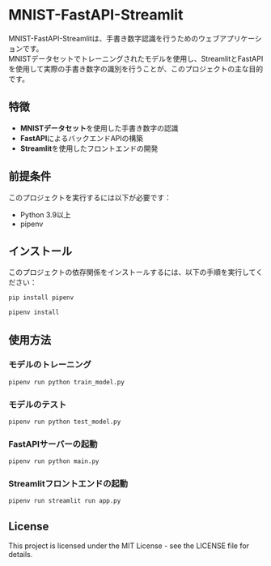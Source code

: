 # MNIST-FastAPI-Streamlit

MNIST-FastAPI-Streamlitは、手書き数字認識を行うためのウェブアプリケーションです。  
MNISTデータセットでトレーニングされたモデルを使用し、StreamlitとFastAPIを使用して実際の手書き数字の識別を行うことが、このプロジェクトの主な目的です。

## 特徴
- **MNISTデータセット**を使用した手書き数字の認識
- **FastAPI**によるバックエンドAPIの構築
- **Streamlit**を使用したフロントエンドの開発

## 前提条件
このプロジェクトを実行するには以下が必要です：
- Python 3.9以上
- pipenv

## インストール
このプロジェクトの依存関係をインストールするには、以下の手順を実行してください：
```bash
pip install pipenv
```
```bash
pipenv install
```

## 使用方法
### モデルのトレーニング
```bash
pipenv run python train_model.py
```

### モデルのテスト
```bash
pipenv run python test_model.py
```

### FastAPIサーバーの起動
```bash
pipenv run python main.py
```

### Streamlitフロントエンドの起動
```bash
pipenv run streamlit run app.py
```

## License
This project is licensed under the MIT License - see the LICENSE file for details.